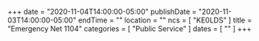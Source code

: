 +++
date = "2020-11-04T14:00:00-05:00"
publishDate = "2020-11-03T14:00:00-05:00"
endTime = ""
location = ""
ncs = [ "KE0LDS" ]
title = "Emergency Net 1104"
categories = [ "Public Service" ]
dates = [ "" ]
+++
